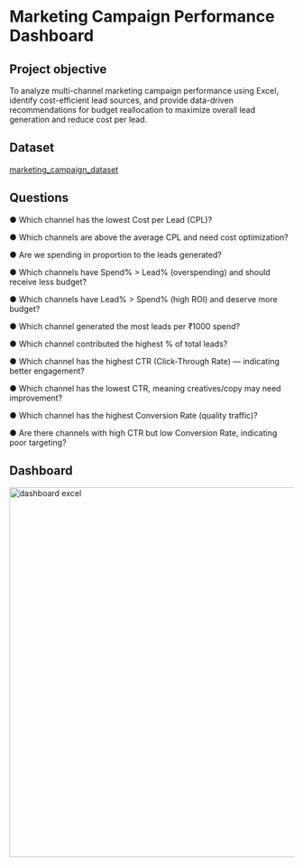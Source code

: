 # Marketing Campaign Performance Dashboard
## Project objective 
To analyze multi-channel marketing campaign performance using Excel, identify cost-efficient lead sources, and provide data-driven recommendations for budget reallocation to maximize overall lead generation and reduce cost per lead.
## Dataset
<a href="https://github.com/Sandrasunil08/Excel-dashboard/blob/main/marketing_campaign_dataset.csv.zip">marketing_campaign_dataset</a>
## Questions
●	Which channel has the lowest Cost per Lead (CPL)?

●	 Which channels are above the average CPL and need cost optimization?

●	Are we spending in proportion to the leads generated?

●	Which channels have Spend% > Lead% (overspending) and should receive less budget?

●	Which channels have Lead% > Spend% (high ROI) and deserve more budget?

●	Which channel generated the most leads per ₹1000 spend?

●	Which channel contributed the highest % of total leads?

●	Which channel has the highest CTR (Click-Through Rate) — indicating better engagement?

●	Which channel has the lowest CTR, meaning creatives/copy may need improvement?

●	Which channel has the highest Conversion Rate (quality traffic)?

●	Are there channels with high CTR but low Conversion Rate, indicating poor targeting?

## Dashboard
<img width="1855" height="656" alt="dashboard excel" src="https://github.com/user-attachments/assets/0977aceb-f3bc-4af1-afab-0e50d72f8498" />



 
